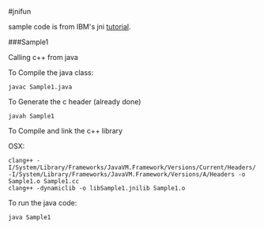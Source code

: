 #jnifun

sample code is from IBM's jni [tutorial](http://www.ibm.com/developerworks/java/tutorials/j-jni/j-jni.html).

###Sample1

Calling c++ from java

To Compile the java class:

    javac Sample1.java

To Generate the c header (already done)

    javah Sample1

To Compile and link the c++ library

OSX:

    clang++ -I/System/Library/Frameworks/JavaVM.Framework/Versions/Current/Headers/ -I/System/Library/Frameworks/JavaVM.Framework/Versions/A/Headers -o Sample1.o Sample1.cc
    clang++ -dynamiclib -o libSample1.jnilib Sample1.o

To run the java code:

    java Sample1

